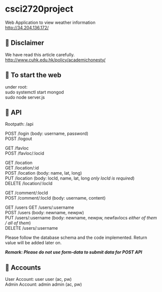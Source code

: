 # csci2720project
Web Application to view weather information  
http://34.204.136.172/

## :stop_sign: Disclaimer  
We have read this article carefully.  
http://www.cuhk.edu.hk/policy/academichonesty/  

## :wave: To start the web  
under root:  
sudo systemctl start mongod  
sudo node server.js  

## :newspaper: API  
Rootpath: /api

POST /login (body: username, password)  
POST /logout  

GET /favloc  
POST /favloc/:locid  

GET /location  
GET /location/:id  
POST /location (body: name, lat, long)  
PUT /location (body: locId, name, lat, long  *only locId is required*)  
DELETE /location/:locId

GET /comment/:locId  
POST /comment/:locId (body: username, content)  

GET /users 
GET /users/:username  
POST /users  (body: newname, newpw)  
PUT /users/:username (body: newname, newpw, newfavlocs *either of them / all of them*)  
DELETE /users/:username  

Please follow the database schema and the code implemented.
Return value will be added later on.

***Remark: Please do not use form-data to submit data for POST API***  


## 	:elf: Accounts
User Account: user user (ac, pw)  
Admin Account: admin admin (ac, pw)

